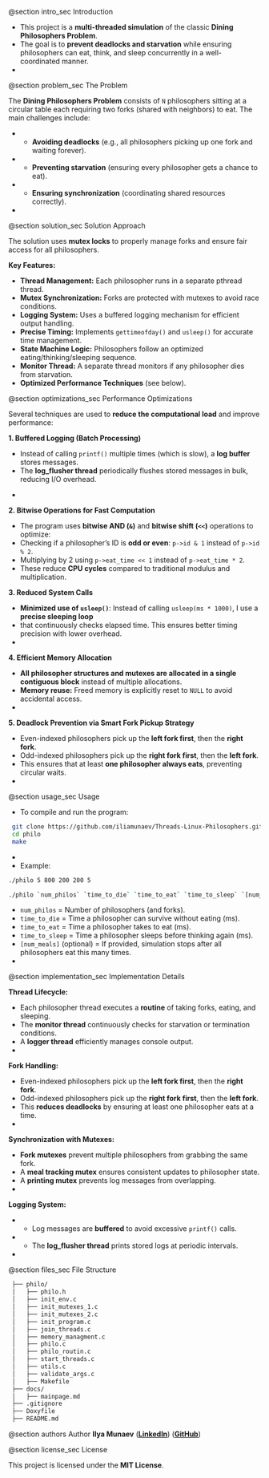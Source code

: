  @section intro_sec Introduction

 * This project is a **multi-threaded simulation** of the classic **Dining Philosophers Problem**.
 * The goal is to **prevent deadlocks and starvation** while ensuring philosophers can eat, think,
 and sleep concurrently in a well-coordinated manner.
 *
 @section problem_sec The Problem

 The **Dining Philosophers Problem** consists of `N` philosophers sitting at a circular table  each  requiring two forks (shared with neighbors) to eat.
 The main challenges include:
 * - **Avoiding deadlocks** (e.g., all philosophers picking up one fork and waiting forever).
 * - **Preventing starvation** (ensuring every philosopher gets a chance to eat).
 * - **Ensuring synchronization** (coordinating shared resources correctly).
 *
 @section solution_sec Solution Approach

 The solution uses **mutex locks** to properly manage forks
 and ensure fair access for all philosophers.

 **Key Features:**
 * **Thread Management:** Each philosopher runs in a separate pthread thread.
 * **Mutex Synchronization:** Forks are protected with mutexes to avoid race conditions.
 * **Logging System:** Uses a buffered logging mechanism for efficient output handling.
 * **Precise Timing:** Implements `gettimeofday()` and `usleep()` for accurate time management.
 * **State Machine Logic:** Philosophers follow an optimized eating/thinking/sleeping sequence.
 * **Monitor Thread:** A separate thread monitors if any philosopher dies from starvation.
 * **Optimized Performance Techniques** (see below).

 @section optimizations_sec Performance Optimizations

 Several techniques are used to **reduce the computational load** and improve performance:

 **1. Buffered Logging (Batch Processing)**
 - Instead of calling `printf()` multiple times (which is slow), a **log buffer** stores messages.
 - The **log_flusher thread** periodically flushes stored messages in bulk, reducing I/O overhead.
 *
 **2. Bitwise Operations for Fast Computation**
 - The program uses **bitwise AND (`&`)** and **bitwise shift (`<<`)** operations to optimize:
 - Checking if a philosopher’s ID is **odd or even**: `p->id & 1` instead of `p->id % 2`.
 - Multiplying by 2 using `p->eat_time << 1` instead of `p->eat_time * 2`.
 - These reduce **CPU cycles** compared to traditional modulus and multiplication.

 **3. Reduced System Calls**
 * **Minimized use of `usleep()`**: Instead of calling `usleep(ms * 1000)`, I use a **precise sleeping loop**
 *   that continuously checks elapsed time. This ensures better timing precision with lower overhead.
 *
 **4. Efficient Memory Allocation**
 * **All philosopher structures and mutexes are allocated in a single contiguous block** instead of multiple allocations.
 * **Memory reuse:** Freed memory is explicitly reset to `NULL` to avoid accidental access.
 *
 **5. Deadlock Prevention via Smart Fork Pickup Strategy**
 * Even-indexed philosophers pick up the **left fork first**, then the **right fork**.
 * Odd-indexed philosophers pick up the **right fork first**, then the **left fork**.
 * This ensures that at least **one philosopher always eats**, preventing circular waits.
 *
 @section usage_sec Usage

 * To compile and run the program:
 ```bash
  git clone https://github.com/iliamunaev/Threads-Linux-Philosophers.git
  cd philo
  make
```
 *
 * Example:
```bash
./philo 5 800 200 200 5
```
```bash
./philo `num_philos` `time_to_die` `time_to_eat` `time_to_sleep` `[num_meals]`
```
 * `num_philos` = Number of philosophers (and forks).
 * `time_to_die` = Time a philosopher can survive without eating (ms).
 * `time_to_eat` = Time a philosopher takes to eat (ms).
 * `time_to_sleep` = Time a philosopher sleeps before thinking again (ms).
 * `[num_meals]` (optional) = If provided, simulation stops after all philosophers eat this many times.
 *
 @section implementation_sec Implementation Details

 **Thread Lifecycle:**
 * Each philosopher thread executes a **routine** of taking forks, eating, and sleeping.
 * The **monitor thread** continuously checks for starvation or termination conditions.
 * A **logger thread** efficiently manages console output.
 *
 **Fork Handling:**
 * Even-indexed philosophers pick up the **left fork first**, then the **right fork**.
 * Odd-indexed philosophers pick up the **right fork first**, then the **left fork**.
 * This **reduces deadlocks** by ensuring at least one philosopher eats at a time.
 *
 **Synchronization with Mutexes:**
 * **Fork mutexes** prevent multiple philosophers from grabbing the same fork.
 * A **meal tracking mutex** ensures consistent updates to philosopher state.
 *  A **printing mutex** prevents log messages from overlapping.
 *
 **Logging System:**
 *   - Log messages are **buffered** to avoid excessive `printf()` calls.
 *   - The **log_flusher thread** prints stored logs at periodic intervals.
 *
 @section files_sec File Structure

 ```bash
  ├── philo/
  │   ├── philo.h
  │   ├── init_env.c
  │   ├── init_mutexes_1.c
  │   ├── init_mutexes_2.c
  │   ├── init_program.c
  │   ├── join_threads.c
  │   ├── memory_managment.c
  │   ├── philo.c
  │   ├── philo_routin.c
  │   ├── start_threads.c
  │   ├── utils.c
  │   ├── validate_args.c
  │   ├── Makefile
  ├── docs/
  │   ├── mainpage.md
  ├── .gitignore
  ├── Doxyfile
  ├── README.md
```
 @section authors Author
 **Ilya Munaev** ([**LinkedIn**](https://www.linkedin.com/in/iliamunaev/)) ([**GitHub**](https://github.com/iliamunaev))

 @section license_sec License

This project is licensed under the **MIT License**.

